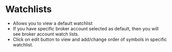 # **Watchlists**

- Allows you to view a default watchlist
- If you have specific broker account selected as default, then you will see broker account watch lists.
- Click on edit button to view and add/change order of symbols in specific watchlist.


